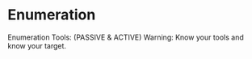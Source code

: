# Enumeration
Enumeration Tools: (PASSIVE &amp; ACTIVE) Warning: Know your tools and know your target.
